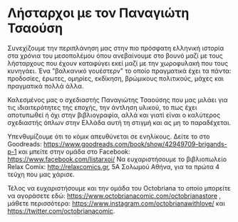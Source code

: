 # Λήσταρχοι με τον Παναγιώτη Τσαούση

Συνεχίζουμε την περιπλάνηση μας στην πιο πρόσφατη ελληνική ιστορία στα χρόνια του μεσοπολέμου όπου ανεβαίνουμε στο βουνό μαζί με τους λήσταρχους που έχουν καταφύγει εκεί μαζί με την χωροφυλακή που τους κυνηγάει. Ένα "βαλκανικό γουέστερν" το οποίο πραγματικά έχει τα πάντα: προδοσίες, έρωτες, ομηρίες, εκδίκηση, βρώμικους πολιτικούς, μάχες και πραγματικά πολλά άλλα.

Καλεσμένος μας ο σχεδιαστής Παναγιώτης Τσαούσης που μας μιλάει για τις ιδιαιτερότητες της εποχής, την άντληση υλικού, το πως έχει αποτυπωθεί ή όχι στην βιβλιογραφία, αλλά και γιατί είναι ο καλύτερος σχεδιαστής όπλων στην Ελλάδα αυτή τη στιγμή και ας μη το παραδέχεται.

Υπενθυμίζουμε ότι το κόμικ απευθύνεται σε ενηλίκους. Δείτε το στο Goodreads: <https://www.goodreads.com/book/show/42949709-brigands-p-1> και μπείτε στην ομάδα στο Facebook: <https://www.facebook.com/listarxoi/>
Να ευχαριστήσουμε το βιβλιοπωλείο Relax Comix: <http://relaxcomics.gr>, 5A Σολωμού Αθήνα, για τα πρώτα 4 τεύχη που μας χάρισε.

Τέλος να ευχαριστήσουμε και την ομάδα του Octobriana το οποίο μπορείτε να αγοράσετε εδώ: <https://www.octobrianacomic.com/octobrianastore> , μάθετε περισσότερα: <https://www.instagram.com/octobrianawithlove/> και <https://twitter.com/octobrianacomic>.

